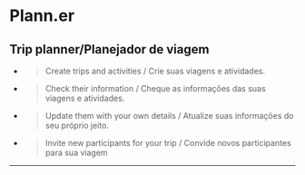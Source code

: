 # Plann.er 

## Trip planner/Planejador de viagem

- >  Create trips and activities / Crie suas viagens e atividades.
- > Check their information / Cheque as informações das suas viagens e atividades.
- >  Update them with your own details / Atualize suas informações do seu próprio jeito.
- > Invite new participants for your trip / Convide novos participantes para sua viagem
  
---
